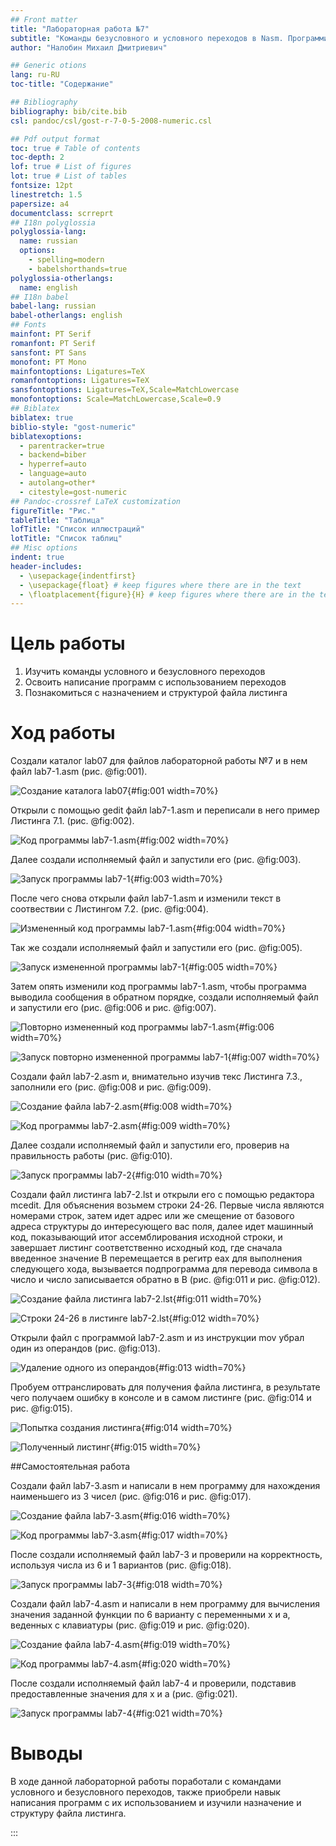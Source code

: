 ```yaml
---
## Front matter
title: "Лабораторная работа №7"
subtitle: "Команды безусловного и условного переходов в Nasm. Программирование ветвлений"
author: "Налобин Михаил Дмитриевич"

## Generic otions
lang: ru-RU
toc-title: "Содержание"

## Bibliography
bibliography: bib/cite.bib
csl: pandoc/csl/gost-r-7-0-5-2008-numeric.csl

## Pdf output format
toc: true # Table of contents
toc-depth: 2
lof: true # List of figures
lot: true # List of tables
fontsize: 12pt
linestretch: 1.5
papersize: a4
documentclass: scrreprt
## I18n polyglossia
polyglossia-lang:
  name: russian
  options:
	- spelling=modern
	- babelshorthands=true
polyglossia-otherlangs:
  name: english
## I18n babel
babel-lang: russian
babel-otherlangs: english
## Fonts
mainfont: PT Serif
romanfont: PT Serif
sansfont: PT Sans
monofont: PT Mono
mainfontoptions: Ligatures=TeX
romanfontoptions: Ligatures=TeX
sansfontoptions: Ligatures=TeX,Scale=MatchLowercase
monofontoptions: Scale=MatchLowercase,Scale=0.9
## Biblatex
biblatex: true
biblio-style: "gost-numeric"
biblatexoptions:
  - parentracker=true
  - backend=biber
  - hyperref=auto
  - language=auto
  - autolang=other*
  - citestyle=gost-numeric
## Pandoc-crossref LaTeX customization
figureTitle: "Рис."
tableTitle: "Таблица"
lofTitle: "Список иллюстраций"
lotTitle: "Список таблиц"
## Misc options
indent: true
header-includes:
  - \usepackage{indentfirst}
  - \usepackage{float} # keep figures where there are in the text
  - \floatplacement{figure}{H} # keep figures where there are in the text
---
```


# Цель работы

1. Изучить команды условного и безусловного переходов
2. Освоить написание программ с использованием переходов
3. Познакомиться с назначением и структурой файла листинга

# Ход работы

Создали каталог lab07 для файлов лабораторной работы №7 и в нем файл lab7-1.asm (рис. @fig:001).

![Создание каталога lab07](image/1.png){#fig:001 width=70%}

Открыли с помощью gedit файл lab7-1.asm и переписали в него пример Листинга 7.1. (рис. @fig:002).

![Код программы lab7-1.asm](image/2.png){#fig:002 width=70%}

Далее создали исполняемый файл и запустили его (рис. @fig:003).

![Запуск программы lab7-1](image/3.png){#fig:003 width=70%}

После чего снова открыли файл lab7-1.asm и изменили текст в соотвествии с Листингом 7.2. (рис. @fig:004).

![Измененный код программы lab7-1.asm](image/4.png){#fig:004 width=70%}

Так же создали исполняемый файл и запустили его (рис. @fig:005).

![Запуск измененной программы lab7-1](image/5.png){#fig:005 width=70%}

Затем опять изменили код программы lab7-1.asm, чтобы программа выводила сообщения в обратном порядке, создали исполняемый файл и запустили его (рис. @fig:006 и рис. @fig:007).

![Повторно измененный код программы lab7-1.asm](image/6.png){#fig:006 width=70%}

![Запуск повторно измененной программы lab7-1](image/7.png){#fig:007 width=70%}

Создали файл lab7-2.asm и, внимательно изучив текс Листинга 7.3., заполнили его (рис. @fig:008 и рис. @fig:009).

![Создание файла lab7-2.asm](image/8.png){#fig:008 width=70%}

![Код программы lab7-2.asm](image/9.png){#fig:009 width=70%}

Далее создали исполняемый файл и запустили его, проверив на правильность работы (рис. @fig:010).

![Запуск программы lab7-2](image/10.png){#fig:010 width=70%}

Создали файл листинга lab7-2.lst и открыли его с помощью редактора mcedit. Для объяснения возьмем строки 24-26. Первые числа являются номерами строк, затем идет адрес или же смещение от базового адреса структуры до интересующего вас поля, далее идет машинный код, показывающий итог ассемблирования исходной строки, и завершает листинг соответственно исходный код, где сначала введенное значение B перемещается в регитр eax для выполнения следующего хода, вызывается подпрограмма для перевода символа в число и число записывается обратно в B (рис. @fig:011 и рис. @fig:012).

![Создание файла листинга lab7-2.lst](image/11.png){#fig:011 width=70%}

![Строки 24-26 в листинге lab7-2.lst](image/12.png){#fig:012 width=70%}

Открыли файл с программой lab7-2.asm и из инструкции mov убрал один из операндов (рис. @fig:013).

![Удаление одного из операндов](image/13.png){#fig:013 width=70%}

Пробуем оттранслировать для получения файла листинга, в результате чего получаем ошибку в консоле и в самом листинге (рис. @fig:014 и рис. @fig:015).

![Попытка создания листинга](image/14.png){#fig:014 width=70%}

![Полученный листинг](image/15.png){#fig:015 width=70%}

##Самостоятельная работа

Создали файл lab7-3.asm и написали в нем программу для нахождения наименьшего из 3 чисел (рис. @fig:016 и рис. @fig:017).

![Создание файла lab7-3.asm](image/16.png){#fig:016 width=70%}

![Код программы lab7-3.asm](image/17.png){#fig:017 width=70%}

После создали исполняемый файл lab7-3 и проверили на корректность, используя числа из 6 и 1 вариантов (рис. @fig:018).

![Запуск программы lab7-3](image/18.png){#fig:018 width=70%}

Создали файл lab7-4.asm и написали в нем программу для вычисления значения заданной функции по 6 варианту с переменными x и a, веденных с клавиатуры (рис. @fig:019 и рис. @fig:020).

![Создание файла lab7-4.asm](image/19.png){#fig:019 width=70%}

![Код программы lab7-4.asm](image/20.png){#fig:020 width=70%}

После создали исполняемый файл lab7-4 и проверили, подставив предоставленные значения для x и a (рис. @fig:021).

![Запуск программы lab7-4](image/21.png){#fig:021 width=70%}

# Выводы

В ходе данной лабораторной работы поработали с командами условного и безусловного переходов, также приобрели навык написания программ с их использованием и изучили назначение и структуру файла листинга.

:::
